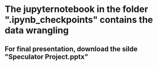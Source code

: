 # The jupyternotebook in the folder ".ipynb_checkpoints" contains the data wrangling 
## For final presentation, download the silde "Speculator Project.pptx" 

